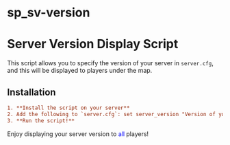 # sp_sv-version
# Server Version Display Script

This script allows you to specify the version of your server in `server.cfg`, and this will be displayed to players under the map.

## Installation
```diff
1. **Install the script on your server**
2. Add the following to `server.cfg`: set server_version "Version of your server"
3. **Run the script!**
```


Enjoy displaying your server version to <span style="color:blue">all</span>
 players!

